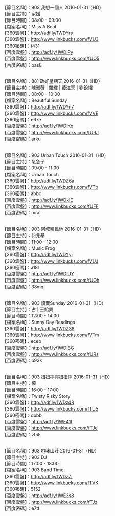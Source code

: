 <br>【節目名稱】：903 我想一個人 2016-01-31（HD）
<br>【節目主持】：家媛
<br>【節目時間】：08:00 - 09:00
<br>【檔案名稱】：Miss A Beat
<br>【360雲盤】：http://adf.ly/1WDYrs
<br>【360雲盤】：http://www.linkbucks.com/fVU3
<br>【360密碼】：f431
<br>【百度雲盤】：http://adf.ly/1WDiPy
<br>【百度雲盤】：http://www.linkbucks.com/fUO5
<br>【百度密碼】：pas8

<br>【節目名稱】：881 政好星期天 2016-01-31（HD）
<br>【節目主持】：陳淑薇 | 羅輝 | 黃江天 | 劉銳紹
<br>【節目時間】：08:00 - 10:00
<br>【檔案名稱】：Beautiful Sunday
<br>【360雲盤】：http://adf.ly/1WDYn7
<br>【360雲盤】：http://www.linkbucks.com/fVVE
<br>【360密碼】：e67e
<br>【百度雲盤】：http://adf.ly/1WDiKq
<br>【百度雲盤】：http://www.linkbucks.com/fURJ
<br>【百度密碼】：arku

<br>【節目名稱】：903 Urban Touch 2016-01-31（HD）
<br>【節目主持】：急急子
<br>【節目時間】：09:00 - 11:00
<br>【檔案名稱】：Urban Touch
<br>【360雲盤】：http://adf.ly/1WDZ6a
<br>【360雲盤】：http://www.linkbucks.com/fVTb
<br>【360密碼】：abbc
<br>【百度雲盤】：http://adf.ly/1WDkIE
<br>【百度雲盤】：http://www.linkbucks.com/fUFF
<br>【百度密碼】：mrar

<br>【節目名稱】：903 阿叔殖民地 2016-01-31（HD）
<br>【節目主持】：何兆基
<br>【節目時間】：11:00 - 12:00
<br>【檔案名稱】：Music Frog
<br>【360雲盤】：http://adf.ly/1WDYyj
<br>【360雲盤】：http://www.linkbucks.com/fVUJ
<br>【360密碼】：a181
<br>【百度雲盤】：http://adf.ly/1WDiUY
<br>【百度雲盤】：http://www.linkbucks.com/fUOh
<br>【百度密碼】：38mq

<br>【節目名稱】：903 讀賣Sunday 2016-01-31（HD）
<br>【節目主持】：占 | 王貽興
<br>【節目時間】：12:00 - 14:00
<br>【檔案名稱】：Sunny Day Readings
<br>【360雲盤】：http://adf.ly/1WDZ38
<br>【360雲盤】：http://www.linkbucks.com/fVTm
<br>【360密碼】：eceb
<br>【百度雲盤】：http://adf.ly/1WDiBG
<br>【百度雲盤】：http://www.linkbucks.com/fURs
<br>【百度密碼】：p93k

<br>【節目名稱】：903 扭扭擰擰扭扭擰 2016-01-31（HD）
<br>【節目主持】：檸
<br>【節目時間】：16:00 - 17:00
<br>【檔案名稱】：Twisty Risky Story
<br>【360雲盤】：http://adf.ly/1WDzdR
<br>【360雲盤】：http://www.linkbucks.com/fTU5
<br>【360密碼】：dbbb
<br>【百度雲盤】：http://adf.ly/1WE41t
<br>【百度雲盤】：http://www.linkbucks.com/fTJe
<br>【百度密碼】：vt55

<br>【節目名稱】：903 咆哮山莊 2016-01-31（HD）
<br>【節目主持】：903 DJ
<br>【節目時間】：17:00 - 18:00
<br>【檔案名稱】：903 Band Time
<br>【360雲盤】：http://adf.ly/1WDzZl
<br>【360雲盤】：http://www.linkbucks.com/fTVK
<br>【360密碼】：5152
<br>【百度雲盤】：http://adf.ly/1WE3s8
<br>【百度雲盤】：http://www.linkbucks.com/fTJz
<br>【百度密碼】：e7tf
